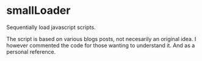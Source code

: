smallLoader
===========

Sequentially load javascript scripts.

The script is based on various blogs posts, not necesarily an original idea. I however commented the code for those wanting to understand it.  And as a personal reference.
